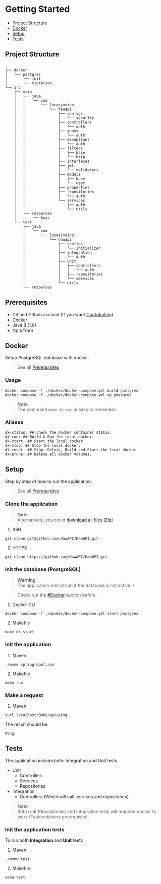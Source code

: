 # Getting Started

- [Project Structure](#project-structure)
- [Docker](#docker)
- [Setup](#setup)
- [Tests](#tests)

## Project Structure

<!-- tree -d -I '*.properties|*.java|*.class|target' -->

```
.
├── docker
│   └── postgres
│       ├── init
│       └── migration
└── src
    ├── main
    │   ├── java
    │   │   └── com
    │   │       └── lucasjosino
    │   │           └── hawapi
    │   │               ├── configs
    │   │               │   └── security
    │   │               ├── controllers
    │   │               │   └── auth
    │   │               ├── enums
    │   │               │   └── auth
    │   │               ├── exceptions
    │   │               │   └── auth
    │   │               ├── filters
    │   │               │   ├── base
    │   │               │   └── http
    │   │               ├── interfaces
    │   │               ├── jwt
    │   │               │   └── validators
    │   │               ├── models
    │   │               │   ├── base
    │   │               │   └── user
    │   │               ├── properties
    │   │               ├── repositories
    │   │               │   └── auth
    │   │               └── services
    │   │                   ├── auth
    │   │                   └── utils
    │   └── resources
    │       └── keys
    └── test
        ├── java
        │   └── com
        │       └── lucasjosino
        │           └── hawapi
        │               ├── configs
        │               │   └── initializer
        │               ├── integration
        │               │   └── auth
        │               ├── unit
        │               │   ├── controllers
        │               │   │   └── auth
        │               │   ├── repositories
        │               │   └── services
        │               └── utils
        └── resources
```

## Prerequisites

- Git and Github account (If you want [Contributing](CONTRIBUTING.md))
- Docker
- Java 8 (1.8)
- Npm/Yarn

## Docker

Setup PostgreSQL database with docker.

> See all [Prerequisites](#prerequisites)

### Usage

```
docker compose -f ./docker/docker-compose.yml build postgres
docker compose -f ./docker/docker-compose.yml up postgres
```

> **Note** \
> The command `make dk-run` is easy to remember.

### Aliases

```make
dk-status: ## Check the docker container status.
dk-run: ## Build & Run the local docker.
dk-start: ## Start the local docker.
dk-stop: ## Stop the local docker.
dk-reset: ## Stop, Delete, Build and Start the local docker.
dk-prune: ## Delete all docker volumes.
```

## Setup

Step by step of how to run the application.

> See all [Prerequisites](#prerequisites)

### Clone the application

> **Note** \
> Alternatively, you could [download all files (Zip)](https://github.com/HawAPI/HawAPI/archive/refs/heads/main.zip)

1. SSH

```
git clone git@github.com:HawAPI/HawAPI.git
```

2. HTTPS

```
git clone https://github.com/HawAPI/HawAPI.git
```

### Init the database (PostgreSQL)

> **Warning** \
> The application will not run if the database is not active. \
>
> Check out the [#Docker](#docker) section before.

1. Docker CLI

```
docker compose -f ./docker/docker-compose.yml start postgres
```

2. Makefile

```
make dk-start
```

### Init the application

1. Maven

```
./mvnw spring-boot:run
```

2. Makefile

```
make run
```

### Make a request

1. Maven

```
curl localhost:8080/api/ping
```

The result should be:

```
Pong
```

## Tests

The application include both: Integration and Unit tests

- Unit
  - Controllers
  - Services
  - Repositories
- Integration
  - Controllers (Which will call services and repositories)

> **Note** \
> Both Unit (Repositories) and Integration tests will required docker to work (Testcontainers prerequisite).

### Init the application tests

To run both **Integration** and **Unit** tests

1. Maven

```
./mvnw test
```

2. Makefile

```
make test
```

